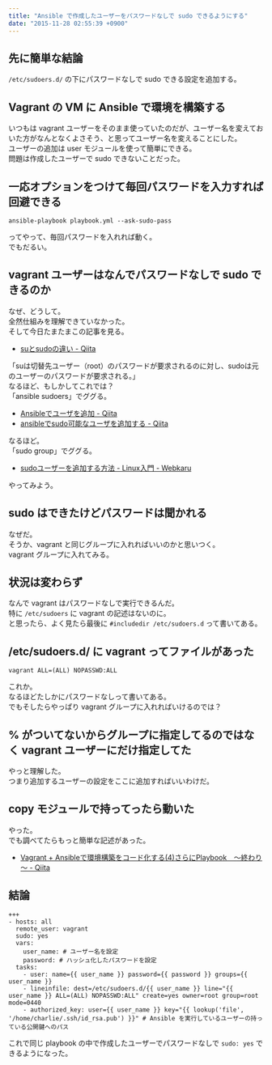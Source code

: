 ```yaml
---
title: "Ansible で作成したユーザーをパスワードなしで sudo できるようにする"
date: "2015-11-28 02:55:39 +0900"
---
```


## 先に簡単な結論

`/etc/sudoers.d/` の下にパスワードなしで sudo できる設定を追加する。

## Vagrant の VM に Ansible で環境を構築する

いつもは vagrant ユーザーをそのまま使っていたのだが、ユーザー名を変えておいた方がなんとなくよさそう、と思ってユーザー名を変えることにした。  
ユーザーの追加は user モジュールを使って簡単にできる。  
問題は作成したユーザーで sudo できないことだった。

## 一応オプションをつけて毎回パスワードを入力すれば回避できる

```
ansible-playbook playbook.yml --ask-sudo-pass
```

ってやって、毎回パスワードを入れれば動く。  
でもだるい。

## vagrant ユーザーはなんでパスワードなしで sudo できるのか

なぜ、どうして。  
全然仕組みを理解できていなかった。  
そして今日たまたまこの記事を見る。

- [suとsudoの違い - Qiita](http://qiita.com/aosho235/items/05d4a4f549016e41cde7)

「suは切替先ユーザー（root）のパスワードが要求されるのに対し、sudoは元のユーザーのパスワードが要求される。」  
なるほど、もしかしてこれでは？  
「ansible sudoers」でググる。

- [Ansibleでユーザを追加 - Qiita](http://qiita.com/kiarina/items/813878489f4adba4eb34)
- [ansibleでsudo可能なユーザを追加する - Qiita](http://qiita.com/suin/items/155ca2b98c485935db1b)

なるほど。  
「sudo group」でググる。

- [sudoユーザーを追加する方法 - Linux入門 - Webkaru](http://webkaru.net/linux/sudo-user-add/)

やってみよう。

## sudo はできたけどパスワードは聞かれる

なぜだ。  
そうか、vagrant と同じグループに入れればいいのかと思いつく。  
vagrant グループに入れてみる。

## 状況は変わらず

なんで vagrant はパスワードなしで実行できるんだ。  
特に `/etc/sudoers` に vagrant の記述はないのに。  
と思ったら、よく見たら最後に `#includedir /etc/sudoers.d` って書いてある。

## /etc/sudoers.d/ に vagrant ってファイルがあった

```
vagrant ALL=(ALL) NOPASSWD:ALL
```

これか。  
なるほどたしかにパスワードなしって書いてある。  
でもそしたらやっぱり vagrant グループに入れればいけるのでは？

## % がついてないからグループに指定してるのではなく vagrant ユーザーにだけ指定してた

やっと理解した。  
つまり追加するユーザーの設定をここに追加すればいいわけだ。

## copy モジュールで持ってったら動いた

やった。  
でも調べてたらもっと簡単な記述があった。

- [Vagrant + Ansibleで環境構築をコード化する(4)さらにPlaybook　～終わり～ - Qiita](http://qiita.com/hidekuro/items/8cd1ebe1c52a256593ef)

## 結論

```
+++
- hosts: all
  remote_user: vagrant
  sudo: yes
  vars:
    user_name: # ユーザー名を設定
    password: # ハッシュ化したパスワードを設定
  tasks:
    - user: name={{ user_name }} password={{ password }} groups={{ user_name }}
    - lineinfile: dest=/etc/sudoers.d/{{ user_name }} line="{{ user_name }} ALL=(ALL) NOPASSWD:ALL" create=yes owner=root group=root mode=0440
    - authorized_key: user={{ user_name }} key="{{ lookup('file', '/home/charlie/.ssh/id_rsa.pub') }}" # Ansible を実行しているユーザーの持っている公開鍵へのパス
```

これで同じ playbook の中で作成したユーザーでパスワードなしで `sudo: yes` できるようになった。
